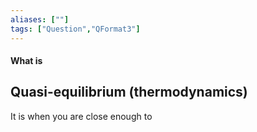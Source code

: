 ```yaml
---
aliases: [""]
tags: ["Question","QFormat3"]
---
```


#### What is
## Quasi-equilibrium (thermodynamics)
It is when you are close enough to